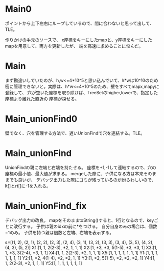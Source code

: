 # Main0
ポイントから上下左右にループしているので、間に合わないと思って出して、TLE。

作りかけの手元のソースで、
x座標をキーにしたmapと、y座標をキーにしたmapを用意して、両方を更新したが、
端を高速に求めることに悩んだ。

# Main
まず勘違いしていたのが、h,w<=4\*10^5と思い込んでいて、h\*wは10^10のため
密に管理できないと。実際は、h\*w<=4\*10^5のため、壁をすべてmapx,mapyに登録して、
穴が空いた座標を取り除けば、TreeSetのhigher,lowerで、指定した座標より離れた直近の
座標が探せる。

# Main_unionFind0
壁でなく、穴を管理する方法で、遅いUnionFindで穴を連結する。TLE。

# Main_unionFind
UnionFindの親に左端と右端を持たせる。
座標を+1,-1して連結するので、穴の座標の最小値、最大値が求まる。
mergeした際に、子供になる方は本来そのままでも良いが、
デバッグ出力した際にゴミが残っているのが紛らわしいので、
lt[]とrt[]に-1を入れる。

# Main_unionFind_fix
デバッグ出力の改良。
mapをそのままtoString()すると、1行となるので、keyごとに改行する。
子供は親のidxの前に*をつける。
自分自身のみの場合は、個数=1のみ。
子供を持つ親は個数と左端、右端を表示する。

s=[(1, 2), (2, 1), (2, 2), (2, 3), (2, 4), (3, 1), (3, 2), (3, 3), (3, 4), (3, 5), (4, 2), (4, 3), (5, 2)]
X1:[1, 1, 2(2-3), *2, 1, 1, 1]
X2:[1, *3, *3, 5(1-5), *3, *3, 1]
X3:[1, 1, *3, 3(2-4), *3, 1, 1]
X4:[1, 1, 2(2-3), *2, 1, 1, 1]
X5:[1, 1, 1, 1, 1, 1, 1]
Y1:[1, 1, 1, 1, 1, 1, 1]
Y2:[1, *2, 4(1-4), *2, *2, 1, 1]
Y3:[1, *2, 5(1-5), *2, *2, *2, 1]
Y4:[1, 1, 2(2-3), *2, 1, 1, 1]
Y5:[1, 1, 1, 1, 1, 1, 1]
